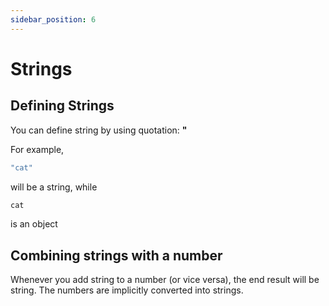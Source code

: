 ```yaml
---
sidebar_position: 6
---
```


# Strings


## Defining Strings

You can define string by using quotation: **"**

For example,

```jsx
"cat"
```
will be a string, while

```jsx
cat
```
is an object


## Combining strings with a number

Whenever you add string to a number (or vice versa), the end result will be string. 
The numbers are implicitly converted into strings. 

